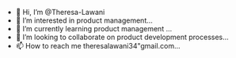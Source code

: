 - 👋 Hi, I’m @Theresa-Lawani
- 👀 I’m interested in product management...
- 🌱 I’m currently learning product management ...
- 💞️ I’m looking to collaborate on product development processes...
- 📫 How to reach me theresalawani34"gmail.com...

<!---
Theresa-Lawani/Theresa-Lawani is a ✨ special ✨ repository because its `README.md` (this file) appears on your GitHub profile.
You can click the Preview link to take a look at your changes.
--->

